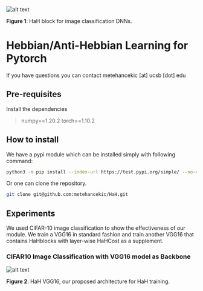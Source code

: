 ![alt text][logo]

[logo]: https://github.com/metehancekic/HaH/blob/main/figs/hahblock.png

**Figure 1**: HaH block for image classification DNNs. 

# Hebbian/Anti-Hebbian Learning for Pytorch

If you have questions you can contact metehancekic [at] ucsb [dot] edu

## Pre-requisites

Install the dependencies

> numpy==1.20.2
> torch==1.10.2

## How to install

We have a pypi module which can be installed simply with following command:

```bash
python3 -m pip install --index-url https://test.pypi.org/simple/ --no-deps hahtorch
```
Or one can clone the repository.

```bash
git clone git@github.com:metehancekic/HaH.git
```

## Experiments 

We used CIFAR-10 image classification to show the effectiveness of our module. We train a VGG16 in standard fashion and train another VGG16 that contains HaHblocks with layer-wise HaHCost as a supplement. 

### CIFAR10 Image Classification with VGG16 model as Backbone

![alt text][hahvgg]

[hahvgg]: https://github.com/metehancekic/HaH/blob/main/figs/hahvgg.png

**Figure 2**: HaH VGG16, our proposed architecture for HaH training.
